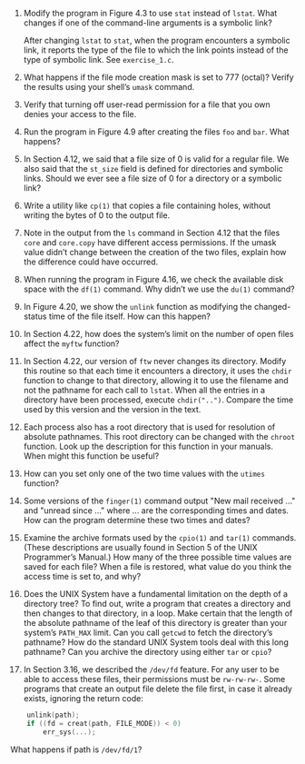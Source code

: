 1. Modify the program in Figure 4.3 to use `stat` instead of `lstat`. What
   changes if one of the command-line arguments is a symbolic link?

   After changing `lstat` to `stat`, when the program encounters a symbolic
   link, it reports the type of the file to which the link points instead
   of the type of symbolic link.  See `exercise_1.c`.

2. What happens if the file mode creation mask is set to 777 (octal)? Verify
   the results using your shell’s `umask` command.

3. Verify that turning off user-read permission for a file that you own denies
   your access to the file.

4. Run the program in Figure 4.9 after creating the files `foo` and `bar`.
   What happens?

5. In Section 4.12, we said that a file size of 0 is valid for a regular file.
   We also said that the `st_size` field is defined for directories and
   symbolic links. Should we ever see a file size of 0 for a directory or a
   symbolic link?

6. Write a utility like `cp(1)` that copies a file containing holes, without
   writing the bytes of 0 to the output file.

7. Note in the output from the `ls` command in Section 4.12 that the files
   `core` and `core.copy` have different access permissions. If the umask
   value didn’t change between the creation of the two files, explain how the
   difference could have occurred.
8. When running the program in Figure 4.16, we check the available disk space
   with the `df(1)` command. Why didn’t we use the `du(1)` command?

9. In Figure 4.20, we show the `unlink` function as modifying the changed-status
   time of the file itself. How can this happen?

10. In Section 4.22, how does the system’s limit on the number of open files
    affect the `myftw` function?

11. In Section 4.22, our version of `ftw` never changes its directory. Modify
    this routine so that each time it encounters a directory, it uses the
    `chdir` function to change to that directory, allowing it to use the
    filename and not the pathname for each call to `lstat`. When all the
    entries in a directory have been processed, execute `chdir("..")`.
    Compare the time used by this version and the version in the text.

12. Each process also has a root directory that is used for resolution of
    absolute pathnames. This root directory can be changed with the `chroot`
    function. Look up the description for this function in your manuals.
    When might this function be useful?

13. How can you set only one of the two time values with the `utimes` function?

14. Some versions of the `finger(1)` command output "New mail received ..."
    and "unread since ..." where ... are the corresponding times and dates.
    How can the program determine these two times and dates?

15. Examine the archive formats used by the `cpio(1)` and `tar(1)` commands.
    (These descriptions are usually found in Section 5 of the UNIX Programmer’s
    Manual.) How many of the three possible time values are saved for each
    file? When a file is restored, what value do you think the access time
    is set to, and why?

16. Does the UNIX System have a fundamental limitation on the depth of a
    directory tree? To find out, write a program that creates a directory and
    then changes to that directory, in a loop. Make certain that the length of
    the absolute pathname of the leaf of this directory is greater than your
    system’s `PATH_MAX` limit. Can you call `getcwd` to fetch the directory’s
    pathname? How do the standard UNIX System tools deal with this long
    pathname? Can you archive the directory using either `tar` or `cpio`?

17. In Section 3.16, we described the `/dev/fd` feature. For any user to be
    able to access these files, their permissions must be `rw-rw-rw-`. Some
    programs that create an output file delete the file first, in case it
    already exists, ignoring the return code:

```c
    unlink(path);
    if ((fd = creat(path, FILE_MODE)) < 0)
    	err_sys(...);
```

   What happens if path is `/dev/fd/1`?
